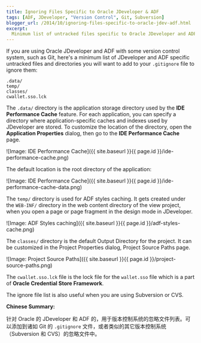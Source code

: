 ```yaml
---
title: Ignoring Files Specific to Oracle JDeveloper & ADF
tags: [ADF, JDeveloper, "Version Control", Git, Subversion]
blogger_url: /2014/10/ignoring-files-specific-to-oracle-jdev-adf.html
excerpt: 
  Minimum list of untracked files specific to Oracle JDeveloper and ADF for the .gitignore file of Git or similar ignore files used by other version control system, such as Subversion and CVS.
---
```

If you are using Oracle JDeveloper and ADF with some version control system, such as Git, here's a minimum list of JDeveloper and ADF specific untracked files and directories you will want to add to your `.gitignore` file to ignore them:

    .data/
    temp/
    classes/
    cwallet.sso.lck

The `.data/` directory is the application storage directory used by the **IDE Performance Cache** feature. For each application, you can specify a directory where application-specific caches and indexes used by JDeveloper are stored. To customize the location of the directory, open the **Application Properties** dialog, then go to the **IDE Performance Cache** page.


![Image: IDE Performance Cache]({{ site.baseurl }}{{ page.id }}/ide-performance-cache.png)


The default location is the root directory of the application:


![Image: IDE Performance Cache]({{ site.baseurl }}{{ page.id }}/ide-performance-cache-data.png)


The `temp/` directory is used for ADF styles caching. It gets created under the `WEB-INF/` directory in the web content directory of the view project, when you open a page or page fragment in the design mode in JDeveloper.


![Image: ADF Styles caching]({{ site.baseurl }}{{ page.id }}/adf-styles-cache.png)


The `classes/` directory is the default Output Directory for the project. It can be customized in the Project Properties dialog, Project Source Paths page.


![Image: Project Source Paths]({{ site.baseurl }}{{ page.id }}/project-source-paths.png)


The `cwallet.sso.lck` file is the lock file for the `wallet.sso` file which is a part of **Oracle Credential Store Framework**.

The ignore file list is also useful when you are using Subversion or CVS.

**Chinese Summary:**

针对 Oracle 的 JDeveloper 和 ADF 的，用于版本控制系统的忽略文件列表。可以添加到诸如 Git 的 `.gitignore` 文件，或者类似的其它版本控制系统（Subversion 和 CVS）的忽略文件中。
